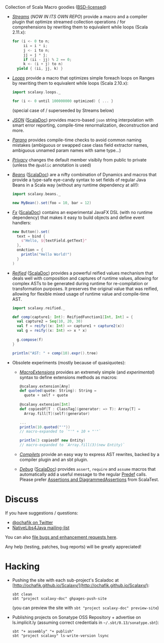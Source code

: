 Collection of Scala Macro goodies ([BSD-licensed](./LICENSE))


- *[Streams](https://github.com/nativelibs4java/scalaxy-streams)* (*NOW IN ITS OWN REPO*) provide a macro and a compiler plugin that optimize streamed collection operations / for comprehensions by rewriting them to equivalent while loops (Scala 2.11.x):

    ```scala
    for (i <- 0 to n;
         ii = i * i;
         j <- i to n;
         jj = j * j;
         if (ii - jj) % 2 == 0;
         k <- (i + j) to n)
      yield { (ii, jj, k) }
    ```

- *[Loops](https://github.com/nativelibs4java/Scalaxy/tree/master/Loops)* provide a macro that optimizes simple foreach loops on Ranges by rewriting them to equivalent while loops (Scala 2.10.x):

    ```scala
    import scalaxy.loops._
    
    for (i <- 0 until 100000000 optimized) { ... }
    ```
    (special case of / superseeded by Streams below)

- *[JSON](https://github.com/nativelibs4java/Scalaxy/tree/master/JSON)* ([ScalaDoc](http://ochafik.github.io/Scalaxy/JSON/latest/api/index.html)) provides macro-based `json` string interpolation with smart error reporting, compile-time renormalization, deconstruction and more.

- *[Parano](https://github.com/nativelibs4java/Scalaxy/tree/master/Parano)* provides compile-time checks to avoid common naming mistakes (ambiguous or swapped case class field extractor names, ambiguous unnamed param names with same type...)

- *[Privacy](https://github.com/nativelibs4java/Scalaxy/tree/master/Privacy)* changes the default member visibily from public to private (unless the `@public` annotation is used)

- *[Beans](https://github.com/nativelibs4java/Scalaxy/tree/master/Beans)* ([ScalaDoc](http://ochafik.github.io/Scalaxy/Beans/latest/api/index.html)) are a nifty combination of Dynamics and macros that provide a type-safe eye-candy syntax to set fields of regular Java Beans in a Scala way (without any runtime dependency at all!):

    ```scala
    import scalaxy.beans._
    
    new MyBean().set(foo = 10, bar = 12)
    ```

- *[Fx](https://github.com/nativelibs4java/Scalaxy/tree/master/Fx)* ([ScalaDoc](http://ochafik.github.io/Scalaxy/Fx/latest/api/index.html)) contains an experimental JavaFX DSL (with no runtime dependency) that makes it easy to build objects and define event handlers:

    ```scala
    new Button().set(
      text = bind {
        s"Hello, ${textField.getText}"
      },
      onAction = {
        println("Hello World!")
      }
    )
    ```

- *[Reified](https://github.com/nativelibs4java/Scalaxy/tree/master/Reified)* ([ScalaDoc](http://ochafik.github.io/Scalaxy/Reified/latest/api/index.html)) provides a powerful reified values mechanism that deals well with composition and captures of runtime values, allowing for complex ASTs to be generated during runtime for re-compilation or transformation purposes. It preserves the original value that was reified, allowing for flexible mixed usage of runtime value and compile-time AST.

    ```scala
    import scalaxy.reified._
    
    def comp(capture1: Int): ReifiedFunction1[Int, Int] = {
      val capture2 = Seq(10, 20, 30)
      val f = reify((x: Int) => capture1 + capture2(x))
      val g = reify((x: Int) => x * x)
      
      g.compose(f)
    }
    
    println("AST: " + comp(10).expr().tree)
    ```

- Obsolete experiments (mostly because of quasiquotes):

  - *[MacroExtensions](https://github.com/nativelibs4java/Scalaxy/tree/master/Obsolete/MacroExtensions)* provides an extremely simple (and *experimental*) syntax to define extensions methods as macros:

      ```scala
      @scalaxy.extension[Any] 
      def quoted(quote: String): String = 
        quote + self + quote
        
      @scalaxy.extension[Int] 
      def copiesOf[T : ClassTag](generator: => T): Array[T] = 
        Array.fill[T](self)(generator)
    
      ...
      println(10.quoted("'"))
      // macro-expanded to `"'" + 10 + "'"`
      
      println(3 copiesOf new Entity)
      // macro-expanded to `Array.fill(3)(new Entity)`
      ```

  - *[Compilets](https://github.com/nativelibs4java/Scalaxy/tree/master/Obsolete/Compilets)* provide an easy way to express AST rewrites, backed by a compiler plugin and an sbt plugin.

  - *[Debug](https://github.com/nativelibs4java/Scalaxy/tree/master/Debug)* ([ScalaDoc](http://ochafik.github.io/Scalaxy/Debug/latest/api/index.html)) provides `assert`, `require` and `assume` macros that automatically add a useful message to the regular [Predef](http://www.scala-lang.org/api/current/index.html#scala.Predef$) calls.
    Please prefer [Assertions and DiagrammedAssertions](http://doc.scalatest.org/2.2.0/index.html#org.scalatest.DiagrammedAssertions) from ScalaTest.

# Discuss

If you have suggestions / questions:
- [@ochafik on Twitter](http://twitter.com/ochafik)
- [NativeLibs4Java mailing-list](groups.google.com/group/nativelibs4java)

You can also [file bugs and enhancement requests here](https://github.com/nativelibs4java/Scalaxy/issues/new).

Any help (testing, patches, bug reports) will be greatly appreciated!

# Hacking

- Pushing the site with each sub-project's Scaladoc at [http://ochafik.github.io/Scalaxy/](http://ochafik.github.io/Scalaxy/):

    ```
    sbt clean
    sbt "project scalaxy-doc" ghpages-push-site
    ```
  (you can preview the site with `sbt "project scalaxy-doc" preview-site`)

- Publishing projects on Sonatype OSS Repository + advertise on ls.implicit.ly (assuming correct credentials in `~/.sbt/0.13/sonatype.sbt`):

    ```
    sbt "+ assembly" "+ publish"
    sbt "project scalaxy" ls-write-version lsync
    ```

